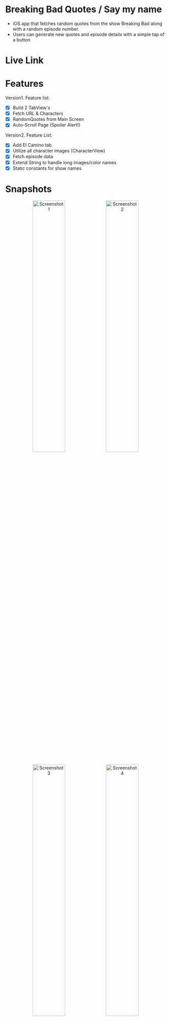 # Breaking Bad Quotes / Say my name


- iOS app that fetches random quotes from the show Breaking Bad along with a random episode number.
- Users can generate new quotes and episode details with a simple tap of a button

# Live Link


# Features 
Version1. Feature list:
- [x] Build 2 TabView's
- [x] Fetch URL & Characters
- [x] RandomQuotes from Main Screen 
- [x] Auto-Scroll Page (Spoiler Alert!)

 Version2. Feature List:
- [x] Add El Camino tab 
- [x] Utilize all character images (CharacterView)
- [x] Fetch episode data 
- [x] Extend String to handle long images/color names
- [x] Static constants for show names

# Snapshots
<p align="center">
  <img src="https://github.com/user-attachments/assets/b20e1f69-7103-4e3d-a7a6-2e3c2ffc4f23" alt="Screenshot 1" width="45%" />
  <img src="https://github.com/user-attachments/assets/725f452b-a023-4665-8d11-34c97425a382" alt="Screenshot 2" width="45%" />
</p>

<p align="center">
  <img src="https://github.com/user-attachments/assets/6c312b74-f2f7-4069-9910-fada0df9ca74" alt="Screenshot 3" width="45%" />
  <img src="https://github.com/user-attachments/assets/eedba20d-75e7-4603-9f59-3c1407e14389" alt="Screenshot 4" width="45%" />
</p>
